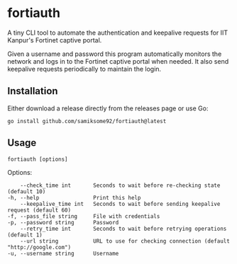 # fortiauth
A tiny CLI tool to automate the authentication and keepalive requests for IIT Kanpur's Fortinet captive portal.

Given a username and password this program automatically monitors the network and logs in to the Fortinet captive portal when needed. It also send keepalive requests periodically to maintain the login.

## Installation
Either download a release directly from the releases page or use Go:

    go install github.com/samiksome92/fortiauth@latest

## Usage
    fortiauth [options]

Options:

        --check_time int       Seconds to wait before re-checking state (default 10)
    -h, --help                 Print this help
        --keepalive_time int   Seconds to wait before sending keepalive request (default 60)
    -f, --pass_file string     File with credentials
    -p, --password string      Password
        --retry_time int       Seconds to wait before retrying operations (default 1)
        --url string           URL to use for checking connection (default "http://google.com")
    -u, --username string      Username
